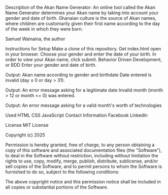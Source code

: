 Description of the Akan Name Generator:
An online tool called the Akan Name Generator determines your Akan name by taking into account your gender and date of birth. Ghanaian culture is the source of Akan names, where children are customarily given their first name according to the day of the week in which they were born.

Samuel Wainaina, the author

Instructions for Setup
Make a clone of this repository.
Get index.html open in your browser.
Choose your gender and enter the date of your birth.
In order to view your Akan name, click submit.
Behavior Driven Development, or BDD
Enter your gender and date of birth.

Output: Akan name according to gender and birthdate
Date entered is invalid (day ≤ 0 or day > 31).

Output: An error message asking for a legitimate date
Invalid month (month > 12 or month <= 0) was entered.

Output: An error message asking for a valid month's worth of technologies

Used
HTML
CSS
JavaScript
Contact Information
Facebook Linkedln

License
MIT License

Copyright (c) 2025

Permission is hereby granted, free of charge, to any person obtaining a copy of this software and associated documentation files (the "Software"), to deal in the Software without restriction, including without limitation the rights to use, copy, modify, merge, publish, distribute, sublicense, and/or sell copies of the Software, and to permit persons to whom the Software is furnished to do so, subject to the following conditions:

The above copyright notice and this permission notice shall be included in all copies or substantial portions of the Software.
